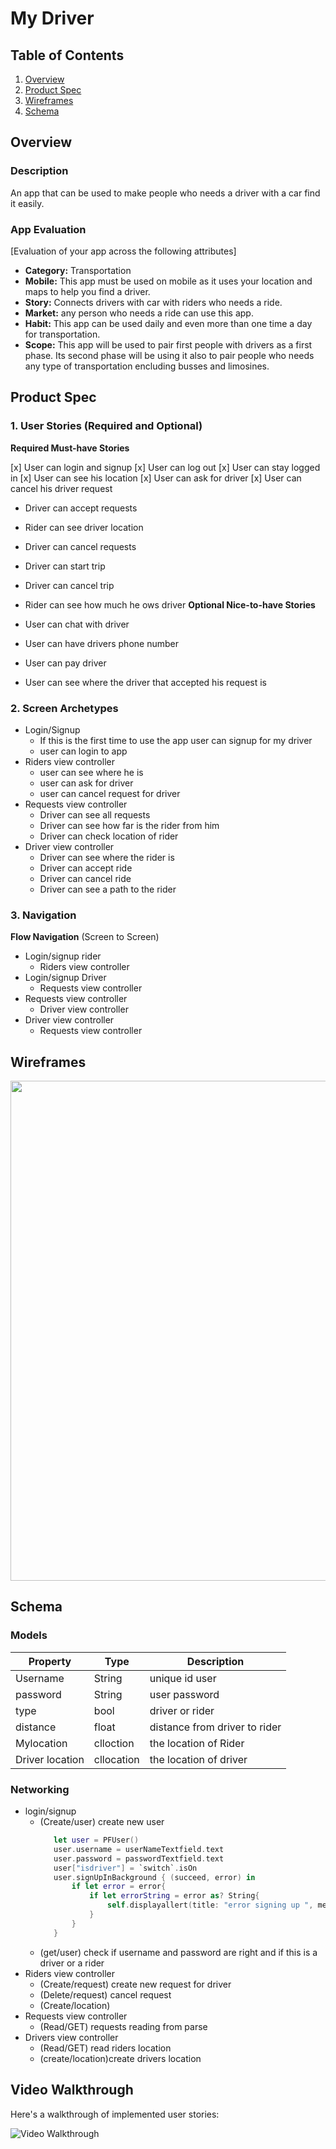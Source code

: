 # My Driver

## Table of Contents
1. [Overview](#Overview)
1. [Product Spec](#Product-Spec)
1. [Wireframes](#Wireframes)
2. [Schema](#Schema)

## Overview
### Description
An app that can be used to make people who needs a driver with a car find it easily.

### App Evaluation
[Evaluation of your app across the following attributes]
- **Category:** Transportation
- **Mobile:** This app must be used on mobile as it uses your location and maps to help you find a driver.
- **Story:** Connects drivers with car with riders who needs a ride.
- **Market:** any person who needs a ride can use this app.
- **Habit:** This app can be used daily and even more than one time a day for transportation.
- **Scope:** This app will be used to pair first people with drivers as a first phase. Its second phase will be using it also to pair people who needs any type of transportation encluding busses and limosines.

## Product Spec

### 1. User Stories (Required and Optional)

**Required Must-have Stories**

[x] User can login and signup
[x] User can log out
[x] User can stay logged in
[x] User can see his location
[x] User can ask for driver
[x] User can cancel his driver request
* Driver can accept requests
* Rider can see driver location
* Driver can cancel requests
* Driver can start trip
* Driver can cancel trip
* Rider can see how much he ows driver
**Optional Nice-to-have Stories**

* User can chat with driver
* User can have drivers phone number
* User can pay driver
* User can see where the driver that accepted his request is

### 2. Screen Archetypes

* Login/Signup
   * If this is the first time to use the app user can signup for my driver
   * user can login to app
* Riders view controller
   * user can see where he is
   * user can ask for driver
   * user can cancel request for driver
* Requests view controller
   * Driver can see all requests 
   * Driver can see how far is the rider from him
   * Driver can check location of rider
* Driver view controller
   * Driver can see where the rider is 
   * Driver can accept ride
   * Driver can cancel ride
   * Driver can see a path to the rider

### 3. Navigation

**Flow Navigation** (Screen to Screen)

* Login/signup rider
   * Riders view controller
* Login/signup Driver
   * Requests view controller
* Requests view controller
   * Driver view controller
* Driver view controller
   * Requests view controller
## Wireframes
<img src="https://i.imgur.com/A64cgcp.jpg" width=800>

## Schema 

### Models
 | Property      | Type     | Description |
   | ------------- | -------- | ------------|
   | Username      | String   | unique id user|
   |password |String | user password|
   |type | bool | driver or rider
   | distance | float | distance from driver to rider|
   |Mylocation | clloction | the location of Rider|
   |Driver location | cllocation | the location of driver|
### Networking
   - login/signup
      - (Create/user) create new user
         ```swift
            let user = PFUser()
            user.username = userNameTextfield.text
            user.password = passwordTextfield.text
            user["isdriver"] = `switch`.isOn
            user.signUpInBackground { (succeed, error) in
                if let error = error{
                    if let errorString = error as? String{
                        self.displayallert(title: "error signing up ", message: errorString)
                    }
                }
            }
         ```
      - (get/user) check if username and password are right and if this is a driver or a rider
   - Riders view controller
      - (Create/request) create new request for driver
      - (Delete/request) cancel request
      - (Create/location) 
   - Requests view controller
      - (Read/GET) requests reading from parse
   - Drivers view controller
      - (Read/GET) read riders location
      - (create/location)create drivers location
## Video Walkthrough

Here's a walkthrough of implemented user stories:

<img src='http://g.recordit.co/k90zxXyWVb.gif' title='Video Walkthrough' width='' alt='Video Walkthrough' />
